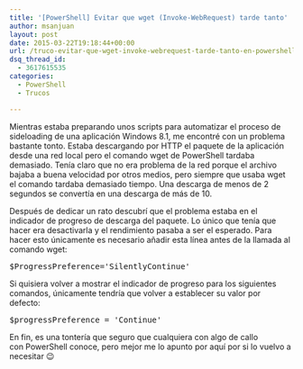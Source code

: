 ```yaml
---
title: '[PowerShell] Evitar que wget (Invoke-WebRequest) tarde tanto'
author: msanjuan
layout: post
date: 2015-03-22T19:18:44+00:00
url: /truco-evitar-que-wget-invoke-webrequest-tarde-tanto-en-powershell/
dsq_thread_id:
  - 3617615535
categories:
  - PowerShell
  - Trucos

---
```

Mientras estaba preparando unos scripts para automatizar el proceso de sideloading de una aplicación Windows 8.1, me encontré con un problema bastante tonto. Estaba descargando por HTTP el paquete de la aplicación desde una red local pero el comando wget de PowerShell tardaba demasiado. Tenía claro que no era problema de la red porque el archivo bajaba a buena velocidad por otros medios, pero siempre que usaba wget el comando tardaba demasiado tiempo. Una descarga de menos de 2 segundos se convertía en una descarga de más de 10.

Después de dedicar un rato descubrí que el problema estaba en el indicador de progreso de descarga del paquete. Lo único que tenía que hacer era desactivarla y el rendimiento pasaba a ser el esperado. Para hacer esto únicamente es necesario añadir esta línea antes de la llamada al comando wget:

<pre class="lang:ps decode:true">$ProgressPreference='SilentlyContinue'</pre>

Si quisiera volver a mostrar el indicador de progreso para los siguientes comandos, únicamente tendría que volver a establecer su valor por defecto:

<pre class="lang:ps decode:true ">$progressPreference = 'Continue'</pre>

En fin, es una tontería que seguro que cualquiera con algo de callo con PowerShell conoce, pero mejor me lo apunto por aquí por si lo vuelvo a necesitar 😉